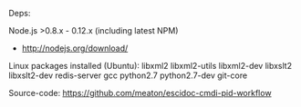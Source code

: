 Deps:

Node.js >0.8.x - 0.12.x (including latest NPM) 
- http://nodejs.org/download/

Linux packages installed (Ubuntu):
libxml2
libxml2-utils 
libxml2-dev
libxslt2 
libxslt2-dev
redis-server
gcc
python2.7
python2.7-dev
git-core

Source-code:
https://github.com/meaton/escidoc-cmdi-pid-workflow
